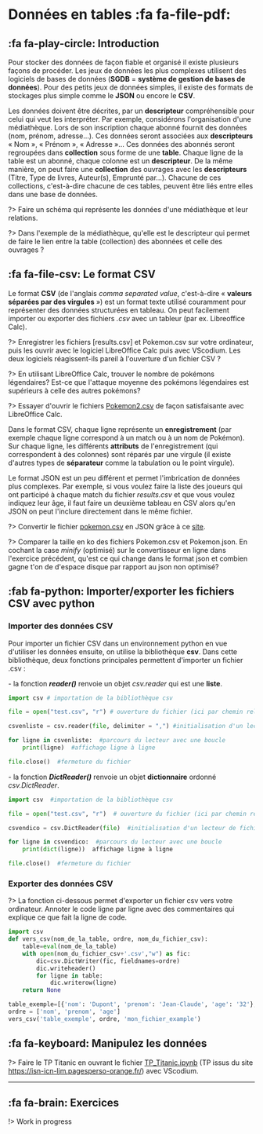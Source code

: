 # Données en tables <span onclick="window.print()" class="pdf-link"> :fa fa-file-pdf:</span>

## :fa fa-play-circle: Introduction

Pour stocker des données de façon fiable et organisé il existe plusieurs
façons de procéder. Les jeux de données les plus complexes utilisent des
logiciels de bases de données (**SGDB** = **système de gestion de bases de
données**). Pour des petits jeux de données simples, il existe des formats
de stockages plus simple comme le **JSON** ou encore le **CSV**.

Les données doivent être décrites, par un **descripteur** compréhensible
pour celui qui veut les interpréter. Par exemple, considérons
l'organisation d'une médiathèque. Lors de son inscription chaque abonné
fournit des données (nom, prénom, adresse...). Ces données seront
associées aux **descripteurs** « Nom », « Prénom », « Adresse »... Ces
données des abonnés seront regroupées dans **collection** sous forme de
une **table**. Chaque ligne de la table est un abonné, chaque colonne
est un **descripteur**. De la même manière, on peut faire une
**collection** des ouvrages avec les **descripteurs** (Titre, Type de
livres, Auteur(s), Emprunté par...). Chacune de ces collections,
c'est-à-dire chacune de ces tables, peuvent être liés entre elles dans
une base de données.

?> Faire un schéma qui représente les données d'une médiathèque et leur
relations.

?> Dans l'exemple de la médiathèque, qu'elle est le descripteur qui
permet de faire le lien entre la table (collection) des abonnées et
celle des ouvrages ?

## :fa fa-file-csv: Le format CSV

Le format **CSV** (de l'anglais *comma separated value*, c'est-à-dire
« **valeurs séparées par des virgules** ») est un format texte utilisé
couramment pour représenter des données structurées en tableau. On peut
facilement importer ou exporter des fichiers *.csv* avec un tableur (par
ex. Libreoffice Calc).

?> Enregistrer les fichiers [results.csv] et Pokemon.csv sur votre
ordinateur, puis les ouvrir avec le logiciel
LibreOffice Calc puis avec VScodium. Les deux logiciels
réagissent-ils pareil à l'ouverture d'un fichier CSV ?

?> En utilisant LibreOffice Calc, trouver le nombre de pokémons légendaires? Est-ce que l'attaque moyenne des pokémons légendaires est supérieurs à celle des autres pokémons?

?> Essayer d'ouvrir le fichiers [Pokemon2.csv](https://raw.githubusercontent.com/adrientaudiere/cours_nsi/main/docs/_doc/Pokemon2.csv) de façon satisfaisante avec LibreOffice Calc. 


Dans le format CSV, chaque ligne représente un **enregistrement** (par
exemple chaque ligne correspond à un match ou à un nom de Pokémon). Sur
chaque ligne, les différents **attributs** de l'enregistrement (qui
correspondent à des colonnes) sont réparés par une virgule (il existe
d'autres types de **séparateur** comme la tabulation ou le point virgule).

Le format JSON est un peu différent et permet l'imbrication de données
plus complexes. Par exemple, si vous voulez faire la liste des joueurs
qui ont participé à chaque match du fichier *results.csv* et que vous
voulez indiquez leur âge, il faut faire un deuxième tableau en CSV alors
qu'en JSON on peut l'inclure directement dans le même fichier.

?> Convertir le fichier <a href="https://raw.githubusercontent.com/adrientaudiere/cours_nsi/main/docs/_doc/Pokemon.csv" target="_blank" rel="noopener"> pokemon.csv</a> en JSON grâce à ce
[site](https://csvjson.com/csv2json).

?> Comparer la taille en ko des fichiers Pokemon.csv et Pokemon.json. En cochant la case *minify* (optimisé) sur le convertisseur en ligne dans l'exercice précédent, qu'est ce qui change dans le format json et combien gagne t'on de d'espace disque par rapport au json non optimisé?



## :fab fa-python: Importer/exporter les fichiers CSV avec python

### Importer des données CSV

Pour importer un fichier CSV dans un environnement python en vue
d'utiliser les données ensuite, on utilise la bibliothèque **csv**. Dans
cette bibliothèque, deux fonctions principales permettent d'importer un
fichier .csv :

- la fonction ***reader()*** renvoie un objet *csv.reader* qui est une
**liste**.

```python
import csv # importation de la bibliothèque csv

file = open("test.csv", "r") # ouverture du fichier (ici par chemin relatif)

csvenliste = csv.reader(file, delimiter = ",") #initialisation d'un lecteur de fichier, ici delimiter est facultatif puisque la virgule est la valeur par défaut

for ligne in csvenliste:  #parcours du lecteur avec une boucle
    print(ligne)  #affichage ligne à ligne

file.close()  #fermeture du fichier
```

- la fonction ***DictReader()*** renvoie un objet **dictionnaire** ordonné *csv.DictReader*.

```python
import csv  #importation de la bibliothèque csv

file = open("test.csv", "r")  # ouverture du fichier (ici par chemin relatif)

csvendico = csv.DictReader(file)  #initialisation d'un lecteur de fichier avec création automatique de dictionnaire

for ligne in csvendico:  #parcours du lecteur avec une boucle
    print(dict(ligne))  affichage ligne à ligne

file.close()  #fermeture du fichier
```


### Exporter des données CSV

?> La fonction ci-dessous permet d'exporter un fichier csv vers
votre ordinateur. Annoter le code ligne par ligne avec des commentaires
qui explique ce que fait la ligne de code.

```python
import csv
def vers_csv(nom_de_la_table, ordre, nom_du_fichier_csv):
    table=eval(nom_de_la_table)
    with open(nom_du_fichier_csv+'.csv',"w") as fic:
        dic=csv.DictWriter(fic, fieldnames=ordre)
        dic.writeheader()
        for ligne in table:
            dic.writerow(ligne)
    return None

table_exemple=[{'nom': 'Dupont', 'prenom': 'Jean-Claude', 'age': '32'},{'nom': 'Duteil', 'prenom': 'Paul', 'age': '41'},{'nom': 'Claudon', 'prenom': 'Goery', 'age': '37'},{'nom': 'Tonton', 'prenom': 'Pierre', 'age': '54'},{'nom': 'Penard', 'prenom': 'Bob', 'age': '18'},{'nom': 'Herpoix', 'prenom': 'Stephane', 'age': '55'},{'nom': 'Salicorne', 'prenom': 'Bruno', 'age': '15'},{'nom': 'Poiteau', 'prenom': 'Maxe', 'age': '33'},{'nom': 'Clanget', 'prenom': 'Gilles', 'age': '54'},{'nom': 'Luillier', 'prenom': 'Martin', 'age': '34'},{'nom': 'Clanget', 'prenom': 'Justine', 'age': '14'},{'nom': 'Gillier', 'prenom': 'Paul', 'age': '16'}]
ordre = ['nom', 'prenom', 'age']
vers_csv('table_exemple', ordre, 'mon_fichier_example')
```


## :fa fa-keyboard: Manipulez les données


?> Faire le TP Titanic en ouvrant le fichier [TP_Titanic.ipynb](https://adrientaudiere.github.io/cours_nsi/_doc/TP_Titanic.ipynb) (TP issus du site https://isn-icn-ljm.pagesperso-orange.fr/) avec VScodium.

---

## :fa fa-brain: Exercices

!> Work in progress